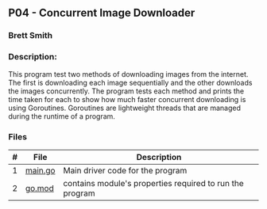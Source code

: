 ## P04 - Concurrent Image Downloader
### Brett Smith
### Description:

This program test two methods of downloading images from the internet.
The first is downloading each image sequentially and the other downloads
the images concurrently. The program tests each method and prints the
time taken for each to show how much faster concurrent downloading is
using Goroutines. Goroutines are lightweight threads that are managed
during the runtime of a program.

### Files

|   #   | File            | Description                                        |
| :---: | --------------- | -------------------------------------------------- |
|   1   | [main.go]() | Main driver code for the program |
|   2   | [go.mod]() | contains module's properties required to run the program |